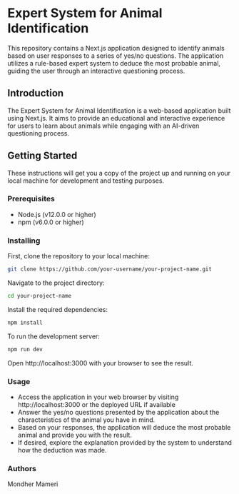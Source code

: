 # Expert System for Animal Identification

This repository contains a Next.js application designed to identify animals based on user responses to a series of yes/no questions. The application utilizes a rule-based expert system to deduce the most probable animal, guiding the user through an interactive questioning process.

## Introduction

The Expert System for Animal Identification is a web-based application built using Next.js. It aims to provide an educational and interactive experience for users to learn about animals while engaging with an AI-driven questioning process.

## Getting Started

These instructions will get you a copy of the project up and running on your local machine for development and testing purposes.

### Prerequisites

- Node.js (v12.0.0 or higher)
- npm (v6.0.0 or higher)

### Installing

First, clone the repository to your local machine:

```bash
git clone https://github.com/your-username/your-project-name.git
```

Navigate to the project directory:

```bash
cd your-project-name
```

Install the required dependencies:

```bash
npm install
```

To run the development server:

```bash
npm run dev
```

Open http://localhost:3000 with your browser to see the result.

### Usage

- Access the application in your web browser by visiting http://localhost:3000 or the deployed URL if available
- Answer the yes/no questions presented by the application about the characteristics of the animal you have in mind.
- Based on your responses, the application will deduce the most probable animal and provide you with the result.
- If desired, explore the explanation provided by the system to understand how the deduction was made.

### Authors

Mondher Mameri
